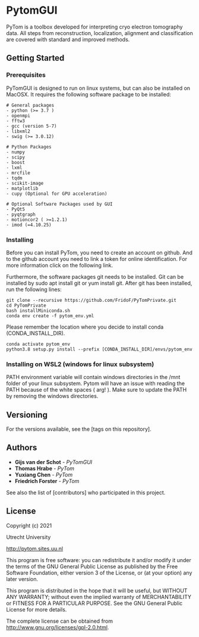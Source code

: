 # PytomGUI

PyTom is a toolbox developed for interpreting cryo electron tomography data. All steps from reconstruction, localization, alignment and classification are covered with standard and improved methods.

## Getting Started



### Prerequisites

PyTomGUI is designed to run on linux systems, but can also be installed on MacOSX. It requires the following software package to be installed:

```
# General packages 
- python (>= 3.7 )
- openmpi 
- fftw3
- gcc (version 5-7) 
- libxml2
- swig (>= 3.0.12)

# Python Packages
- numpy
- scipy
- boost
- lxml 
- mrcfile
- tqdm
- scikit-image
- matplotlib
- cupy (Optional for GPU acceleration)

# Optional Software Packages used by GUI
- PyQt5
- pyqtgraph
- motioncor2 ( >=1.2.1)
- imod (=4.10.25)

```

### Installing

Before you can install PyTom, you need to create an account on github. And to the github account you need to link a token for online identification. For more information click on the following link.

Furthermore, the software packages git needs to be installed. Git can be installed by sudo apt install git or yum install git. After git has been installed, run the following lines:

```
git clone --recursive https://github.com/FridoF/PyTomPrivate.git
cd PyTomPrivate
bash installMiniconda.sh
conda env create -f pytom_env.yml
```

Please remember the location where you decide to install conda (CONDA_INSTALL_DIR). 

```
conda activate pytom_env
python3.8 setup.py install --prefix [CONDA_INSTALL_DIR]/envs/pytom_env
```

### Installing on WSL2 (windows for linux subsystem)

PATH environment variable will contain windows directories in the /mnt folder of your linux subsystem. Pytom will have an issue with reading the PATH because of the white spaces ( arg! ). Make sure to update the PATH by removing the windows directories. 

## Versioning

For the versions available, see the [tags on this repository]. 

## Authors

* **Gijs van der Schot** - *PyTomGUI* 
* **Thomas Hrabe**       - *PyTom* 
* **Yuxiang Chen**       - *PyTom*
* **Friedrich Forster**  - *PyTom* 

See also the list of [contributors] who participated in this project.

## License

Copyright (c) 2021

Utrecht University

http://pytom.sites.uu.nl

This program is free software: you can redistribute it and/or modify
it under the terms of the GNU General Public License as published by
the Free Software Foundation, either version 3 of the License, or
(at your option) any later version.

This program is distributed in the hope that it will be useful,
but WITHOUT ANY WARRANTY; without even the implied warranty of
MERCHANTABILITY or FITNESS FOR A PARTICULAR PURPOSE.  See the
GNU General Public License for more details.

The complete license can be obtained from 
http://www.gnu.org/licenses/gpl-2.0.html.
